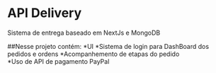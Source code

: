 # API Delivery
Sistema de entrega baseado em NextJs e MongoDB

##Nesse projeto contém:
*UI
*Sistema de login para DashBoard dos pedidos e ordens
*Acompanhemento de etapas do pedido  
*Uso de API de pagamento PayPal

